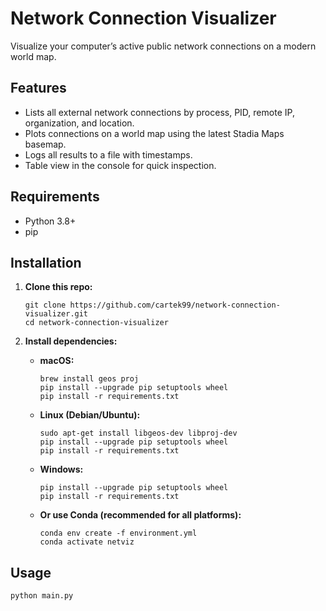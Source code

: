 # Network Connection Visualizer

Visualize your computer’s active public network connections on a modern world map.

## Features

- Lists all external network connections by process, PID, remote IP, organization, and location.
- Plots connections on a world map using the latest Stadia Maps basemap.
- Logs all results to a file with timestamps.
- Table view in the console for quick inspection.

## Requirements

- Python 3.8+
- pip

## Installation

1. **Clone this repo:**

    ```
    git clone https://github.com/cartek99/network-connection-visualizer.git
    cd network-connection-visualizer
    ```

2. **Install dependencies:**

    - **macOS:**
        ```
        brew install geos proj
        pip install --upgrade pip setuptools wheel
        pip install -r requirements.txt
        ```
    - **Linux (Debian/Ubuntu):**
        ```
        sudo apt-get install libgeos-dev libproj-dev
        pip install --upgrade pip setuptools wheel
        pip install -r requirements.txt
        ```
    - **Windows:**
        ```
        pip install --upgrade pip setuptools wheel
        pip install -r requirements.txt
        ```

    - **Or use Conda (recommended for all platforms):**
        ```
        conda env create -f environment.yml
        conda activate netviz
        ```

## Usage

```bash
python main.py
